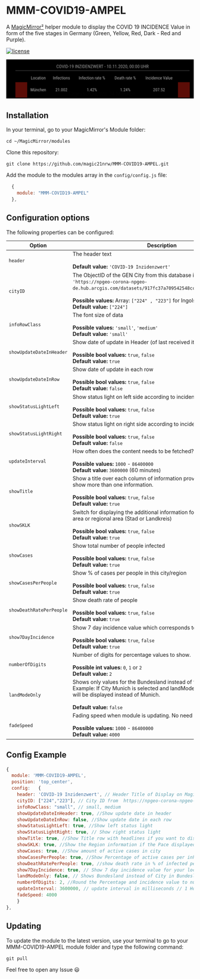 # MMM-COVID19-AMPEL
A [MagicMirror²](https://magicmirror.builders) helper module to display the COVID 19 INCIDENCE Value in form of the five stages in Germany (Green, Yellow, Red, Dark - Red and Purple).

[![license](https://img.shields.io/github/license/mashape/apistatus.svg)](https://raw.githubusercontent.com/magic21nrw/MMM-COVID19-AMPEL/master/LICENSE)

![Example](screenshot.png) 

## Installation

In your terminal, go to your MagicMirror's Module folder:
````
cd ~/MagicMirror/modules
````

Clone this repository:
````
git clone https://github.com/magic21nrw/MMM-COVID19-AMPEL.git
````

Add the module to the modules array in the `config/config.js` file:
````javascript
  {
    module: "MMM-COVID19-AMPEL"
  },
````

## Configuration options

The following properties can be configured:


| Option                       | Description
| ---------------------------- | -----------
| `header`                     | The header text <br><br> **Default value:** `'COVID-19 Inzidenzwert'`
| `cityID`                     | The ObjectID of the GEN City from this database in an array: `'https://npgeo-corona-npgeo-de.hub.arcgis.com/datasets/917fc37a709542548cc3be077a786c17_0/data'` <br><br> **Possible values:** Array: `["224" , "223"]` for Ingolstadt and München <br> **Default value:** `["224"]`
| `infoRowClass`               | The font size of data <br><br> **Possible values:** `'small'`, `'medium'` <br> **Default value:** `'small'`
| `showUpdateDateInHeader`     | Show date of update in Header (of last received item) <br><br> **Possible bool values:** `true`, `false` <br> **Default value:** `true`
| `showUpdateDateInRow`        | Show date of update in each row  <br><br> **Possible bool values:** `true`, `false` <br> **Default value:** `false`
| `showStatusLightLeft`        | Show status light on left side according to incidence value<br><br> **Possible bool values:** `true`, `false` <br> **Default value:** `true`
| `showStatusLightRight`       | Show status light on right side according to incidence value <br><br> **Possible bool values:** `true`, `false` <br> **Default value:** `false`
| `updateInterval`             | How often does the content needs to be fetched? (Milliseconds) <br><br> **Possible values:** `1000` - `86400000` <br> **Default value:** `3600000` (60 minutes)
| `showTitle`                  | Show a title over each column of information provided if you want to show more than one information.<br><br> **Possible bool values:** `true`, `false` <br> **Default value:** `true`
| `showSKLK`                   | Switch for displaying the additional information for the place if it is a city area or regional area (Stad or Landkreis)<br><br> **Possible bool values:** `true`, `false` <br> **Default value:** `true`
| `showCases`                  | Show total number of people infected <br><br> **Possible bool values:** `true`, `false` <br> **Default value:** `true`
| `showCasesPerPeople`         | Show % of cases per people in this city/region  <br><br> **Possible bool values:** `true`, `false` <br> **Default value:** `true`
| `showDeathRatePerPeople`     | Show death rate of people <br><br> **Possible bool values:** `true`, `false` <br> **Default value:** `true`
| `show7DayIncidence`          | Show 7 day incidence value which corresponds to the status light <br><br> **Possible bool values:** `true`, `false` <br> **Default value:** `true`
| `numberOfDigits`             | Number of digits for percentage values to show.<br><br> **Possible int values:** `0`, `1` or `2` <br> **Default value:** `2`
| `landModeOnly`               | Shows only values for the Bundesland instead of the selected region. <br> Example: If City Munich is selected and landModeOnly is true, Bayern will be displayed instead of Munich.<br><br> **Default value:** `false`
| `fadeSpeed`                  | Fading speed when module is updating. No need to change it... <br><br> **Possible values:** `1000` - `86400000` <br> **Default value:** `4000`

## Config Example

````javascript
{
  module: 'MMM-COVID19-AMPEL',
  position: 'top_center',
  config:	{
    header: 'COVID-19 Inzidenzwert', // Header Title of Display on MagicMirror
    cityID: ["224","223"], // City ID from  https://npgeo-corona-npgeo-de.hub.arcgis.com/datasets/917fc37a709542548cc3be077a786c17_0/data
    infoRowClass: "small", // small, medium
    showUpdateDateInHeader: true, //Show update date in header
    showUpdateDateInRow: false, //Show update date in each row
    showStatusLightLeft: true, //Show left status light
    showStatusLightRight: true, // Show right status light
    showTitle: true, //Show Title row with headlines if you want to display more than one information
    showSKLK: true, //Show the Region information if the Pace displayed is the city or regional area (Stadt or Land) 
    showCases: true, //Show amount of active cases in city
    showCasesPerPeople: true, //Show Percentage of active cases per inhabitant
    showDeathRatePerPeople: true, //show death rate in % of infected people
    show7DayIncidence: true, // Show 7 day incidence value for your location
    landModeOnly: false, // Shows Bundesland instead of City in Bundesland (Thos who want to display only the Bundesland)
    numberOfDigits: 2, //Round the Percentage and incidence value to number of digits
    updateInterval: 3600000, // update interval in milliseconds // 1 Hour - Values are only refreshed every 24 H on Server
    fadeSpeed: 4000
	}
},
````

## Updating

To update the module to the latest version, use your terminal to go to your MMM-COVID19-AMPEL module folder and type the following command:

````
git pull
```` 


Feel free to open any Issue :smiley:
